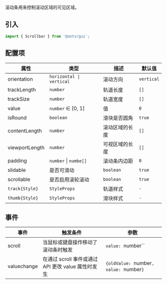 滚动条用来控制滚动区域的可见区域。

## 引入

```ts
import { Scrollbar } from '@antv/gui';
```

## 配置项

| **属性**       | **类型**                  | **描述**       | **默认值** |
| -------------- | ------------------------- | -------------- | ---------- |
| orientation    | `horizontal \| vertical ` | 滚动方向       | `vertical` |
| trackLength    | `number`                  | 轨道长度       | `[]`       |
| trackSize      | `number`                  | 轨道宽度       | `[]`       |
| value          | `number` ∈ [0, 1]         | 值             | `0`        |
| isRound        | `boolean`                 | 滑块是否圆角   | `true`     |
| contentLength  | `number`                  | 滚动区域的长度 | `[]`       |
| viewportLength | `number`                  | 可视区域的长度 | `[]`       |
| padding        | `number` \| `numbe[]`     | 滚动条内边距   | `0`        |
| slidable       | 是否可滑动                | `boolean`      | `true`     |
| scrollable     | 是否启用滚轮滚动          | `boolean`      | `true`     |
| `track{Style}` | `StyleProps`              | 轨道样式       | `-`        |
| `thumb{Style}` | `StyleProps`              | 滑块样式       | `-`        |

## 事件

| **事件**    | **触发条件**                                       | **参数**                                |
| ----------- | -------------------------------------------------- | --------------------------------------- |
| scroll      | 当鼠标或键盘操作移动了滚动条时触发                 | `value: `number``                       |
| valuechange | 在通过 scroll 事件或通过 API 更改 value 属性时发生 | `{oldValue: `number`, value: `number`}` |
